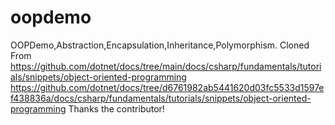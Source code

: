 # oopdemo
OOPDemo,Abstraction,Encapsulation,Inheritance,Polymorphism.
Cloned From
https://github.com/dotnet/docs/tree/main/docs/csharp/fundamentals/tutorials/snippets/object-oriented-programming 
https://github.com/dotnet/docs/tree/d6761982ab5441620d03fc5533d1597ef438836a/docs/csharp/fundamentals/tutorials/snippets/object-oriented-programming 
Thanks the contributor!
